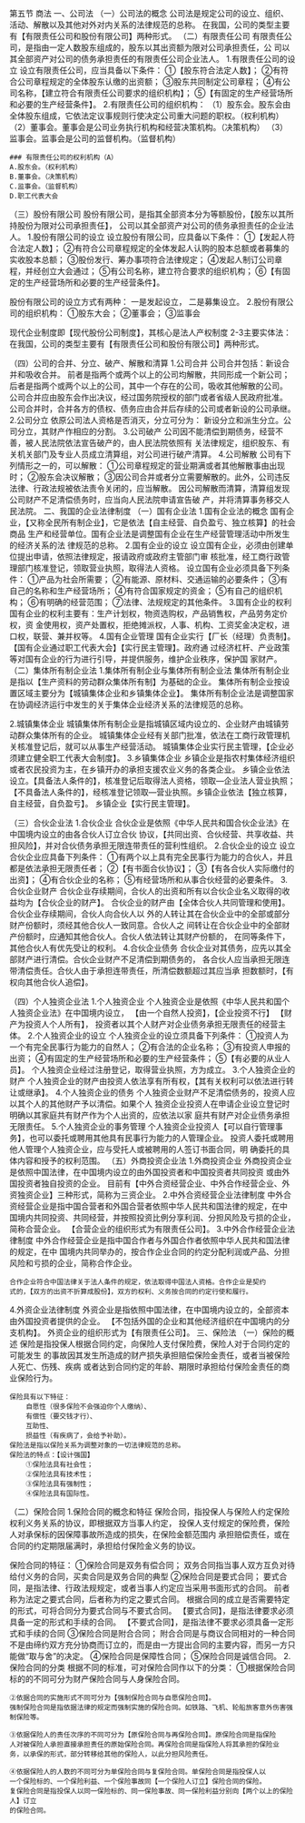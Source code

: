 
第五节 商法
一、公司法
（一）公司法的概念
公司法是规定公司的设立、组织、活动、解散以及其他对外对内关系的法律规范的总称。
在我国，公司的类型主要有【有限责任公司和股份有限公司】两种形式。
（二）有限责任公司
    有限责任公司，是指由一定人数股东组成的，股东以其出资额为限对公司承担责任，公
    司以其全部资产对公司的债务承担责任的有限责任公司企业法人。
1.有限责任公司的设立
设立有限责任公司，应当具备以下条件：
    ①【股东符合法定人数】；
    ②有符合公司章程规定的全体股东认缴的出资额；
    ③股东共同制定公司章程；
    ④有公司名称，【建立符合有限责任公司要求的组织机构】；
    ⑤【有固定的生产经营场所和必要的生产经营条件】。
2.有限责任公司的组织机构：
    （1）股东会。股东会由全体股东组成，它依法定议事规则行使决定公司重大问题的职权。（权利机构）
    （2）董事会。董事会是公司业务执行机构和经营决策机构。（决策机构）
    （3）监事会。监事会是公司的监督机构。（监督机构）

    ### 有限责任公司的权利机构（A）
    A.股东会。（权利机构）
    B.董事会。（决策机构）
    C.监事会。（监督机构）
    D.职工代表大会


（三）股份有限公司
    股份有限公司，是指其全部资本分为等额股份，【股东以其所持股份为限对公司承担责任】，
    公司以其全部资产对公司的债务承担责任的企业法人。
1.股份有限公司的设立
设立股份有限公司，应具备以下条件：
    ①【发起人符合法定人数】；
    ②有符合公司章程规定的全体发起人认购的股本总额或者募集的实收股本总额；
    ③股份发行、筹办事项符合法律规定；
    ④发起人制订公司章程，并经创立大会通过；
    ⑤有公司名称，建立符合要求的组织机构；
    ⑥【有固定的生产经营场所和必要的生产经营条件】。

股份有限公司的设立方式有两种：
    一是发起设立，
    二是募集设立。
2.股份有限公司的组织机构：
    ①股东大会；
    ②董事会；
    ③监事会


现代企业制度即【现代股份公司制度】，其核心是法人产权制度
2-3主要实体法：在我国，公司的类型主要有【有限责任公司和股份有限公司】两种形式。


（四）公司的合并、分立、破产、解散和清算
1.公司合并
公司合并包括：新设合并和吸收合并。
    前者是指两个或两个以上的公司均解散，共同形成一个新公司；
    后者是指两个或两个以上的公司，其中一个存在的公司，吸收其他解散的公司。
    公司合并应由股东会作出决议，经过国务院授权的部门或者省级人民政府批准。
    公司合并时，合并各方的债权、债务应由合并后存续的公司或者新设的公司承继。
2.公司分立
依原公司法人资格是否消灭，分立可分为：
    新设分立和派生分立。公司分立，其财产作相应的分割。
3.公司破产
    公司因不能清偿到期债务，经营不善，被人民法院依法宣告破产的，由人民法院依照有
    关法律规定，组织股东、有关机关部门及专业人员成立清算组，对公司进行破产清算。
4.公司解散
公司有下列情形之一的，可以解散：
    ①公司章程规定的营业期满或者其他解散事由出现时；
    ②股东会决议解散；
    ③因公司合并或者分立需要解散的。此外，公司违反法律、行政法规被依法责令关闭的，应当解散。
    因公司解散而清算，清算组发现公司财产不足清偿债务时，应当向人民法院申请宣告破
    产，并将清算事务移交人民法院。
二、我国的企业法律制度
（一）国有企业法
1.国有企业法的概念
    国有企业，【又称全民所有制企业】，它是依法【自主经营、自负盈亏、独立核算】的社会商品
    生产和经营单位。国有企业法是调整国有企业在生产经营管理活动中所发生的经济关系的法
    律规范的总称。
2.国有企业的设立
设立国有企业，必须由创建单位提出申请，依照法律规定，报请政府或政府主管部门审
核批准，经工商行政管理部门核准登记，领取营业执照，取得法人资格。
设立国有企业必须具备下列条件：
    ①产品为社会所需要；
    ②有能源、原材料、交通运输的必要条件；
    ③有自己的名称和生产经营场所；
    ④有符合国家规定的资金；
    ⑤有自己的组织机构；
    ⑥有明确的经营范围；
    ⑦法律、法规规定的其他条件。
3.国有企业的权利
    国有企业的权利主要有：生产计划权，物资选购权，产品销售权，产品劳务定价权，资
    金使用权，资产处置权，拒绝摊派权，人事、机构、工资奖金决定权，进口权，联营、兼并权等。
4.国有企业管理
    国有企业实行【厂长（经理）负责制】。【国有企业通过职工代表大会】【实行民主管理】。政府通
    过经济杠杆、产业政策等对国有企业的行为进行引导，并提供服务，维护企业秩序，保护国
    家财产。
（二）集体所有制企业法
1.集体所有制企业与集体所有制企业法
    集体所有制企业是指以【生产资料的劳动群众集体所有制】为基础的企业。
    集体所有制企业按设置区域主要分为【城镇集体企业和乡镇集体企业】。
    集体所有制企业法是调整国家在协调经济运行中发生的关于集体企业经济关系的法律规范的总称。

2.城镇集体企业
    城镇集体所有制企业是指城镇区域内设立的、企业财产由城镇劳动群众集体所有的企业。
    城镇集体企业经有关部门批准，依法在工商行政管理机关核准登记后，就可以从事生产经营活动。
    城镇集体企业实行民主管理，【企业必须建立健全职工代表大会制度】。
3.乡镇集体企业
    乡镇企业是指农村集体经济组织或者农民投资为主，在乡镇开办的承担支援农业义务的各类企业。
    乡镇企业依法设立。【具备法人条件的】，核准登记后取得法人资格，领取―企业法人营业执照；
    【不具备法人条件的】，经核准登记领取―营业执照。乡镇企业依法【独立核算，自主经营，自负盈亏】。
    乡镇企业【实行民主管理】。

（三）合伙企业法
1.合伙企业
    合伙企业是依照《中华人民共和国合伙企业法》在中国境内设立的由各合伙人订立合伙
    协议，【共同出资、合伙经营、共享收益、共担风险】，并对合伙债务承担无限连带责任的营利性组织。
2.合伙企业的设立
设立合伙企业应具备下列条件：
    ①有两个以上具有完全民事行为能力的合伙人，并且都是依法承担无限责任者；
    ②【有书面合伙协议】；
    ③【有各合伙人实际缴付的出资】；
    ④有合伙企业的名称；
    ⑤有经营场所和从事合伙经营的必要条件。
3.合伙企业财产
    合伙企业存续期间，合伙人的出资和所有以合伙企业名义取得的收益均为【合伙企业的财产】。
    合伙企业的财产由【全体合伙人共同管理和使用】。合伙企业存续期间，合伙人向合伙人以
    外的人转让其在合伙企业中的全部或部分财产份额时，须经其他合伙人一致同意。合伙人之
    间转让在合伙企业中的全部财产份额时，应通知其他合伙人。合伙人依法转让其财产份额的，
    在同等条件下，其他合伙人有优先受让的权利。
4.合伙企业债务
    合伙企业对其债务，应先以其全部财产进行清偿。合伙企业财产不足清偿到期债务的，
    各合伙人应当承担无限连带清偿责任。合伙人由于承担连带责任，所清偿数额超过其应当承
    担数额时，【有权向其他合伙人追偿】。

（四）个人独资企业法
1.个人独资企业
个人独资企业是依照《中华人民共和国个人独资企业法》在中国境内设立，
    【由一个自然人投资】，【企业投资不行】
    【财产为投资人个人所有】，
    投资者以其个人财产对企业债务承担无限责任的经营主体。
2.个人独资企业的设立
个人独资企业的设立须具备下列条件：
    ①投资人为一个有完全民事行为能力的自然人；
    ②有合法的企业名称；
    ③有投资人申报的出资；
    ④有固定的生产经营场所和必要的生产经营条件；
    ⑤【有必要的从业人员】。
    个人独资企业经过注册登记，取得营业执照，方为成立。
3.个人独资企业的财产
    个人独资企业的财产由投资人依法享有所有权，【其有关权利可以依法进行转让或继承】。
4.个人独资企业的债务
    个人独资企业财产不足清偿债务的，投资人应以其个人的其他财产予以清偿。如果个人
    独资企业投资人在申请企业设立登记时明确以其家庭共有财产作为个人出资的，应依法以家
    庭共有财产对企业债务承担无限责任。
5.个人独资企业的事务管理
    个人独资企业投资人【可以自行管理事务】，也可以委托或聘用其他具有民事行为能力的人管理企业。
    投资人委托或聘用他人管理个人独资企业，应与受托人或被聘用的人签订书面合同，明
    确委托的具体内容和授予的权利范围。
（五）外商投资企业法
1.外商投资企业
    外商投资企业是依照中国法律，在中国境内设立的由外国投资者和中国投资者共同投资
    或由外国投资者独自投资的企业。
    目前有【中外合资经营企业、中外合作经营企业、外资独资企业】三种形式，简称为三资企业。
2.中外合资经营企业法律制度
    中外合资经营企业是指中国合营者和外国合营者依照中华人民共和国法律的规定，在中
    国境内共同投资、共同经营，并按照投资比例分享利润、分担风险及亏损的企业，简称合营企业。
    【合营企业的组织形式为有限责任公司】。
3.中外合作经营企业法律制度
    中外合作经营企业是指中国合作者与外国合作者依照中华人民共和国法律的规定，在中
    国境内共同举办的，按合作企业合同的约定分配利润或产品、分担风险和亏损的企业，简称合作企业。

    合作企业符合中国法律关于法人条件的规定，依法取得中国法人资格。合作企业是契约
    式的，【双方的出资不折算成股份】，双方的权利、义务按合同的约定行使和履行。
4.外资企业法律制度
外资企业是指依照中国法律，在中国境内设立的，全部资本由外国投资者提供的企业。
    【不包括外国的企业和其他经济组织在中国境内的分支机构】。
    外资企业的组织形式为【有限责任公司】。
三、保险法
（一）保险的概述
    保险是指投保人根据合同约定，向保险人支付保险费，保险人对于合同约定的可能发生
    的事故因其发生所造成的财产损失承担赔偿保险金责任，或者当被保险人死亡、伤残、疾病
    或者达到合同约定的年龄、期限时承担给付保险金责任的商业保险行为。

    保险具有以下特征：
        自愿性（很多保险不会强迫你个人缴纳）、
        有偿性（要交钱才行）、
        互助性、
        损益性（有疾病了，会给予补助）。
    保险法是指以保险关系为调整对象的一切法律规范的总称。
    保险法的特点：【设计强国】
        ①保险法具有社会性；
        ②保险法具有技术性；
        ③保险法具有强制性；
        ④保险法具有国际性。
（二）保险合同
1.保险合同的概念和特征
    保险合同，指投保人与保险人约定保险权利义务关系的协议，即根据双方当事人约定，
    投保人支付规定的保险费，保险人对承保标的因保障事故所造成的损失，在保险金额范围内
    承担赔偿责任，或在合同的约定期限届满时，承担给付保险金义务的协议。

保险合同的特征：
    ①保险合同是双务有偿合同；
        双务合同指当事人双方互负对待给付义务的合同，买卖合同是双务合同的典型
    ②保险合同是要式合同；
         要式合同，是指法律、行政法规规定，或者当事人约定应当采用书面形式的合同。
         前者称为法定之要式合同，后者称为约定之要式合同。
         根据合同的成立是否需要特定的形式，可将合同分为要式合同与不要式合同。
        【要式合同】，是指法律要求必须具备一定的形式和手续的合同。
        【不要式合同】，是指法律不要求必须具备一定形式和手续的合同
    ③保险合同是附合合同；
        附合合同是与商议合同相对的一种合同
        不是由缔约双方充分协商而订立的，而是由一方提出合同的主要内容，而另一方只能做“取与舍”的决定。
    ④保险合同是保障性合同；
    ⑤保险合同是诚信合同。
2.保险合同的分类
根据不同的标准，可对保险合同作以下的分类：
    ①根据保险合同标的的不同可分为财产保险合同与人身保险合同。

    ②依据合同的实施形式不同可分为【强制保险合同与自愿保险合同】。
    强制保险合同是指依据法律的规定而强制实施的保险合同。如铁路、飞机、轮船旅客意外伤害强制保险等。

    ③依据保险人的责任次序的不同可分为【原保险合同与再保险合同】。原保险合同是指保险
    人对被保险人承担直接承担责任的原始保险合同。再保险合同是指保险人将其承担的保险业
    务，以承保的形式，部分转移给其他的保险人，以此分担风险责任。

    ④依据保险人的人数的不同可分为单保险合同与复保险合同。单保险合同是指投保人以
    一个保险标的、一个保险利益、一个保险事故同【一个保险人订立】保险合同的保险。
    复保险合同是指投保人以同一保险标的、同一保险事故、同一保险利益分别向【两个以上的保险人】订立
    的保险合同。

